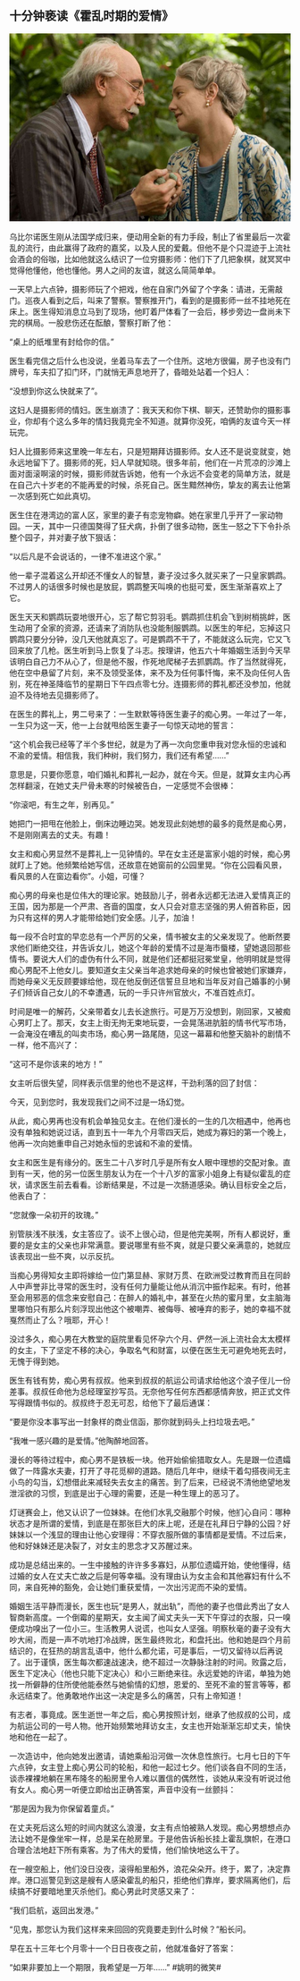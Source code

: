 ## 十分钟亵读《霍乱时期的爱情》

![love_in_the_time_of_chorela](../figures/love_in_the_time_of_chorela/love_in_the_time_of_chorela.jpg)

乌比尔诺医生刚从法国学成归来，便动用全新的有力手段，制止了省里最后一次霍乱的流行，由此赢得了政府的嘉奖，以及人民的爱戴。但他不是个只混迹于上流社会酒会的俗咖，比如他就这么结识了一位穷摄影师：他们下了几把象棋，就冥冥中觉得他懂他，他也懂他。男人之间的友谊，就这么简简单单。

一天早上六点钟，摄影师玩了个把戏，他在自家门外留了个字条：请进，无需敲门。巡夜人看到之后，叫来了警察。警察推开门，看到的是摄影师一丝不挂地死在床上。医生得知消息立马到了现场，他盯着尸体看了一会后，移步旁边一盘尚未下完的棋局。一股悲伤还在酝酿，警察打断了他：

“桌上的纸堆里有封给你的信。”

医生看完信之后什么也没说，坐着马车去了一个住所。这地方很偏，房子也没有门牌号，车夫扣了扣门环，门就悄无声息地开了，昏暗处站着一个妇人：

“没想到你这么快就来了”。

这妇人是摄影师的情妇。医生崩溃了：我天天和你下棋、聊天，还赞助你的摄影事业，你却有个这么多年的情妇我竟完全不知道。就算你没死，咱俩的友谊今天一样玩完。

妇人比摄影师来这里晚一年左右，只是短期拜访摄影师。女人还不是说变就变，她永远地留下了。摄影师的死，妇人早就知晓。很多年前，他们在一片荒凉的沙滩上面对面滚啊滚的时候，摄影师就告诉她，他有一个永远不会变老的简单方法，就是在自己六十岁老的不能再爱的时候，杀死自己。医生黯然神伤，挚友的离去让他第一次感到死亡如此真切。

医生住在港湾边的富人区，家里的妻子有恋宠物癖。她在家里几乎开了一家动物园。一天，其中一只德国獒得了狂犬病，扑倒了很多动物，医生一怒之下下令扑杀整个园子，并对妻子放下狠话：

“以后凡是不会说话的，一律不准进这个家。”

他一辈子混着这么开却还不懂女人的智慧，妻子没过多久就买来了一只皇家鹦鹉。不过男人的话很多时候也是放屁，鹦鹉整天叫唤的也挺可爱，医生渐渐喜欢上了它。

医生天天和鹦鹉玩耍地很开心，忘了帮它剪羽毛。鹦鹉抓住机会飞到树梢挑衅，医生动用了全家的资源，还请来了消防队也没能制服鹦鹉。以医生的年纪，忘掉这只鹦鹉只要分分钟，没几天他就真忘了。可是鹦鹉不干了，不能就这么玩完，它又飞回来放了几枪。医生听到马上恢复了斗志。按理讲，他五六十年婚姻生活到今天早该明白自己力不从心了，但是他不服，作死地爬梯子去抓鹦鹉。作了当然就得死，他在空中悬留了片刻，来不及领受圣体，来不及为任何事忏悔，来不及向任何人告别，死在神圣降临节的星期日下午四点零七分。连摄影师的葬礼都还没参加，他就迫不及待地去见摄影师了。

在医生的葬礼上，男二号来了：一生默默等待医生妻子的痴心男。一年过了一年，一生只为这一天，他一上台就甩给医生妻子一句惊天动地的誓言：

“这个机会我已经等了半个多世纪，就是为了再一次向您重申我对您永恒的忠诚和不渝的爱情。相信我，我们种树，我们努力，我们还有希望......”

意思是，只要你愿意，咱们婚礼和葬礼一起办，就在今天。但是，就算女主内心再怎样翻滚，在她丈夫尸骨未寒的时候被告白，一定感觉不会很棒：

“你滚吧，有生之年，别再见。”

她把门一把甩在他脸上，倒床边睡边哭。她发现此刻她想的最多的竟然是痴心男，不是刚刚离去的丈夫。有趣！

女主和痴心男显然不是葬礼上一见钟情的。早在女主还是富家小姐的时候，痴心男就盯上了她。他频繁给她写信，还故意在她窗前的公园里晃。“你在公园看风景，看风景的人在窗边看你”。小姐，可懂？

痴心男的母亲也是位伟大的理论家。她鼓励儿子，弱者永远都无法进入爱情真正的王国，因为那是一个严肃、吝啬的国度，女人只会对意志坚强的男人俯首称臣，因为只有这样的男人才能带给她们安全感。儿子，加油！

每一段不合时宜的早恋总有一个严厉的父亲，情书被女主的父亲发现了。他断然要求他们断绝交往，并告诉女儿，她这个年龄的爱情不过是海市蜃楼，望她退回那些情书。要说大人们的虚伪有什么不同，就是他们还都挺冠冕堂皇，他明明就是觉得痴心男配不上他女儿。要知道女主父亲当年追求她母亲的时候也曾被她们家嫌弃，而她母亲义无反顾要嫁给他，现在他反倒还信誓旦旦地和当年反对自己婚事的小舅子们倾诉自己女儿的不幸遭遇，玩的一手只许州官放火，不准百姓点灯。

时间是唯一的解药，父亲带着女儿去长途旅行。可是万万没想到，刚回家，又被痴心男盯上了。那天，女主上街无拘无束地玩耍，一会晃荡进肮脏的情书代写市场，一会淹没在嘈乱的叫卖市场，痴心男一路尾随，见这一幕幕和他整天脑补的剧情不一样，他不高兴了：

“这可不是你该来的地方！”

女主听后很失望，同样表示信里的他也不是这样，干劲利落的回了封信：

今天，见到您时，我发现我们之间不过是一场幻觉。

从此，痴心男再也没有机会单独见女主。在他们漫长的一生的几次相遇中，他再也没有单独和她说过话，直到五十一年九个月零四天后，她成为寡妇的第一个晚上，他再一次向她重申自己对她永恒的忠诚和不渝的爱情。

女主和医生是有缘分的。医生二十八岁时几乎是所有女人眼中理想的交配对象。直到有一天，他的另一位医生朋友认为在一个十八岁的富家小姐身上有疑似霍乱的症状，请求医生前去看看。诊断结果是，不过是一次肠道感染。确认目标安全之后，他表白了：

“您就像一朵初开的玫瑰。”

别管肤浅不肤浅，女主答应了。谈不上很心动，但是他完美啊，所有人都说好，重要的是女主的父亲也非常满意。要说哪里有些不爽，就是只要父亲满意的，她就应该表现出一些不爽，以示反抗。

当痴心男得知女主即将嫁给一位门第显赫、家财万贯、在欧洲受过教育而且在同龄人中声誉非比寻常的医生时，没有任何力量能让他从消沉中振作起来。有时，他甚至会用邪恶的信念来安慰自己：在醉人的婚礼中，甚至在火热的蜜月里，女主脑海里哪怕只有那么片刻浮现出他这个被嘲弄、被侮辱、被唾弃的影子，她的幸福不就戛然而止了么？哦耶，开心！

没过多久，痴心男在大教堂的庭院里看见怀孕六个月、俨然一派上流社会太太模样的女主，下了坚定不移的决心，争取名气和财富，以便在医生无可避免地死去时，无愧于得到她。

医生有钱有势，痴心男有叔叔。他来到叔叔的航运公司请求给他这个浪子侄儿一份差事。叔叔任命他为总经理室抄写员。无奈他写任何东西都感情奔放，把正式文件写得跟情书似的。叔叔终于忍无可忍，给他下了最后通谋：

“要是你没本事写出一封象样的商业信函，那你就到码头上扫垃圾去吧。”

“我唯一感兴趣的是爱情。”他陶醉地回答。

漫长的等待过程中，痴心男不是铁板一块。他开始偷偷猎取女人。先是跟一位遗孀做了一阵露水夫妻，打开了寻花觅柳的道路。随后几年中，继续干着勾搭夜间无主小鸟的勾当，幻想借此来减轻失去女主的痛苦。到了后来，已经说不清他绝望地发泄淫欲的习惯，到底是出于心理的需要，还是一种生理上的恶习了。

灯谜赛会上，他又认识了一位妹妹。在他们水乳交融那个时候，他扪心自问：哪种状态才是所谓的爱情，到底是在那张巨大的床上呢，还是在礼拜日宁静的公园？好妹妹以一个浅显的理由让他心安理得：不穿衣服所做的事情都是爱情。不过后来，他和好妹妹还是决裂了，对女主的思念才又苏醒过来。

成功是总结出来的。一生中接触的许许多多寡妇，从那位遗孀开始，使他懂得，结过婚的女人在丈夫亡故之后是何等幸福。没有理由认为女主会和其他寡妇有什么不同，来自死神的豁免，会让她们重获爱情，一次出污泥而不染的爱情。

婚姻生活平静而漫长，医生也玩“是男人，就出轨”，而他的妻子也借此秀出了女人智商新高度。一个倒霉的星期天，女主闻了闻丈夫头一天下午穿过的衣服，只一嗅便成功嗅出了一位小三。生活教男人说谎，也叫女人坚强。明察秋毫的妻子没有大吵大闹，而是一声不吭地打冷战牌，医生最终败北，和盘托出。他和她是四个月前结识的，在狂热的胡言乱语中，他什么都允诺，可是事后，一切又留待以后再说了。出于谨慎，医生每次都速战速决，绝不超过一次静脉注射的时间。败露之后，医生下定决心（他也只能下定决心）和小三断绝来往。永远爱她的许诺，单独为她找一所僻静的住所使他能泰然与她偷情的幻想，恩爱的、至死不渝的誓言等等，都永远结束了。他勇敢地作出这一决定是多么的痛苦，只有上帝知道！

有志者，事竟成。医生逝世一年之后，痴心男按照计划，继承了他叔叔的公司，成为航运公司的一号人物。他开始频繁地拜访女主，女主也开始渐渐忘却丈夫，愉快地和他在一起了。

一次造访中，他向她发出邀请，请她乘船沿河做一次休息性旅行。七月七日的下午六点钟，女主登上痴心男公司的轮船，和他一起过七夕。他们谈各自不同的生活，谈赤裸裸地躺在黑布隆冬的船房里令人难以置信的偶然性，谈她从来没有听说过他有女人。痴心男一听便立即给出正确答案，声音中没有一丝颤抖：

“那是因为我为你保留着童贞。”

在丈夫死后这么短的时间内就这么浪漫，女主有点怕被熟人发现。痴心男想想点办法让她不是像坐牢一样，总是呆在舱房里。于是他告诉船长挂上霍乱旗帜，在港口合理合法地赶下所有乘客。为了伟大的爱情，他们愉快地这么干了。

在一艘空船上，他们没日没夜，滚得船里船外，浪花朵朵开。终于，累了，决定靠岸。港口巡警见到这是艘有人感染霍乱的船只，拒绝他们靠岸，要求隔离他们，后续搞不好要暗地里灭杀他们。痴心男此时灵感又来了：

“我们启航，返回出发港。”

“见鬼，那您认为我们这样来来回回的究竟要走到什么时候？”船长问。

早在五十三年七个月零十一个日日夜夜之前，他就准备好了答案：

“如果非要加上一个期限，我希望是一万年......” #姚明的微笑#
